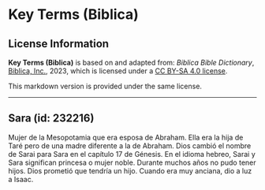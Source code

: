 # Key Terms (Biblica)

## License Information

**Key Terms (Biblica)** is based on and adapted from: _Biblica Bible Dictionary_, [Biblica, Inc.](https://www.biblica.com/), 2023, which is licensed under a [CC BY-SA 4.0 license](https://creativecommons.org/licenses/by-sa/4.0/legalcode.en).

This markdown version is provided under the same license.



--------------------------------

## Sara (id: 232216)

Mujer de la Mesopotamia que era esposa de Abraham. Ella era la hija de Taré pero de una madre diferente a la de Abraham. Dios cambió el nombre de Sarai para Sara en el capítulo 17 de Génesis. En el idioma hebreo, Sarai y Sara significan princesa o mujer noble. Durante muchos años no pudo tener hijos. Dios prometió que tendría un hijo. Cuando era muy anciana, dio a luz a Isaac.


